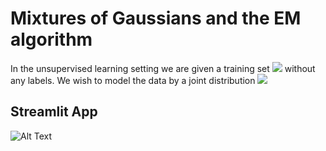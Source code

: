 # Mixtures of Gaussians and the EM algorithm

In the unsupervised learning setting we are given a training set  <img src="https://render.githubusercontent.com/render/math?math=\{x^1, ..., x^n\}"> without any labels.
We wish to model the data by a joint distribution <img src="https://render.githubusercontent.com/render/math?math=p(x^{i}, z^{i})"> 



## Streamlit App
![Alt Text](./gmm.gif)

